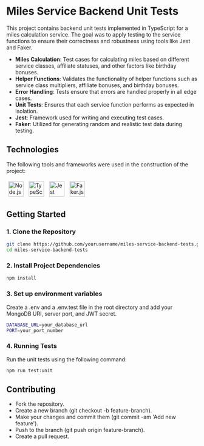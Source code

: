 # Miles Service Backend Unit Tests

This project contains backend unit tests implemented in TypeScript for a miles calculation service. The goal was to apply testing to the service functions to ensure their correctness and robustness using tools like Jest and Faker.

- **Miles Calculation**: Test cases for calculating miles based on different service classes, affiliate statuses, and other factors like birthday bonuses.
- **Helper Functions**: Validates the functionality of helper functions such as service class multipliers, affiliate bonuses, and birthday bonuses.
- **Error Handling**: Tests ensure that errors are handled properly in all edge cases.
- **Unit Tests**: Ensures that each service function performs as expected in isolation.
- **Jest**: Framework used for writing and executing test cases.
- **Faker**: Utilized for generating random and realistic test data during testing.

## Technologies
The following tools and frameworks were used in the construction of the project:<br>
<p>
    <img style='margin: 5px;' src="https://img.shields.io/badge/Node.js-43853D?style=for-the-badge&logo=node.js&logoColor=white" height="40" alt="Node.js logo" /> 
    <img style='margin: 5px;' src="https://img.shields.io/badge/TypeScript-3178C6?style=for-the-badge&logo=typescript&logoColor=white" height="40" alt="TypeScript logo" /> 
    <img style='margin: 5px;' src="https://img.shields.io/badge/Jest-C21325?style=for-the-badge&logo=jest&logoColor=white" height="40" alt="Jest logo" /> 
    <img style='margin: 5px;' src="https://img.shields.io/badge/Faker.js-83B81A?style=for-the-badge&logo=faker&logoColor=white" height="40" alt="Faker.js logo" /> 
</p>

## Getting Started

### 1. Clone the Repository

```bash
git clone https://github.com/yourusername/miles-service-backend-tests.git
cd miles-service-backend-tests
```

### 2. Install Project Dependencies

```bash
npm install
```

### 3. Set up environment variables

Create a .env and a .env.test file in the root directory and add your MongoDB URI, server port, and JWT secret.

```bash
DATABASE_URL=your_database_url
PORT=your_port_number
```

### 4. Running Tests

Run the unit tests using the following command:

```bash
npm run test:unit
```
## Contributing

- Fork the repository.
- Create a new branch (git checkout -b feature-branch).
- Make your changes and commit them (git commit -am 'Add new feature').
- Push to the branch (git push origin feature-branch).
- Create a pull request.
